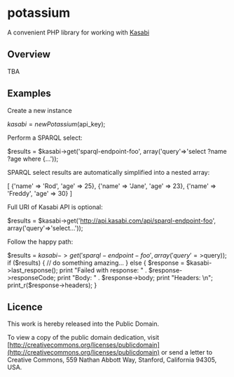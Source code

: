 potassium
=========
A convenient PHP library for working with [Kasabi](http://kasabi.com/)

Overview
--------
TBA

Examples
--------
Create a new instance

  $kasabi = new Potassium($api_key);

Perform a SPARQL select:

  $results = $kasabi->get('sparql-endpoint-foo', array('query'=>'select ?name ?age where {...'));

SPARQL select results are automatically simplified into a nested array: 

  [ {'name' => 'Rod', 'age' => 25}, {'name' => 'Jane', 'age' => 23}, {'name' => 'Freddy', 'age' => 30} ]

Full URI of Kasabi API is optional:

  $results = $kasabi->get('http://api.kasabi.com/api/sparql-endpoint-foo', array('query'=>'select...'));
  
Follow the happy path:
  
  $results = $kasabi->get('sparql-endpoint-foo', array('query'=>$query));
  if ($results) {
    // do something amazing...
  }
  else {
    $response = $kasabi->last_response();
    print "Failed with response: " . $response->responseCode;
    print "Body: " . $response->body;
    print "Headers: \n";
    print_r($response->headers);
  }


Licence
-------
This work is hereby released into the Public Domain. 

To view a copy of the public domain dedication, visit 
[http://creativecommons.org/licenses/publicdomain](http://creativecommons.org/licenses/publicdomain) or send a letter to 
Creative Commons, 559 Nathan Abbott Way, Stanford, California 94305, USA.
